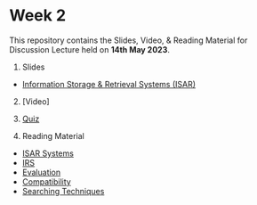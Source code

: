 # Week 2 

This repository contains the Slides, Video, & Reading Material for Discussion Lecture held on **14th May 2023**.

1. Slides

- [Information Storage & Retrieval Systems (ISAR)](https://manika-lamba.github.io/isar/#/title-slide)

2. [Video]

3. [Quiz](https://github.com/manika-lamba/SOL/blob/main/14_May_2023/quiz.pdf)

4. Reading Material
- [ISAR Systems](https://github.com/manika-lamba/SOL/blob/main/7_May_2023/reading-material/ISAR_Systems.pdf)
- [IRS](https://github.com/manika-lamba/SOL/blob/main/7_May_2023/reading-material/IRS.pdf)
- [Evaluation](https://github.com/manika-lamba/SOL/blob/main/14_May_2023/reading-material/Evaluation.pdf)
- [Compatibility](https://github.com/manika-lamba/SOL/blob/main/14_May_2023/reading-material/Compatibility_ISAR.pdf)
- [Searching Techniques](https://github.com/manika-lamba/SOL/blob/main/14_May_2023/reading-material/Searching.pdf)

